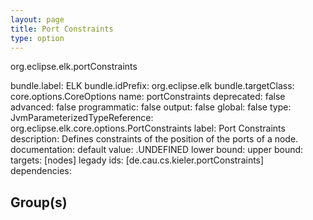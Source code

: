```yaml
---
layout: page
title: Port Constraints
type: option
---
```

org.eclipse.elk.portConstraints

bundle.label: ELK
bundle.idPrefix: org.eclipse.elk
bundle.targetClass: core.options.CoreOptions
name: portConstraints
deprecated: false
advanced: false
programmatic: false
output: false
global: false
type: JvmParameterizedTypeReference: org.eclipse.elk.core.options.PortConstraints
label: Port Constraints
description: Defines constraints of the position of the ports of a node.
documentation: 
default value: <XFeatureCallImplCustom>.UNDEFINED
lower bound: 
upper bound: 
targets: [nodes]
legady ids: [de.cau.cs.kieler.portConstraints]
dependencies:

## Group(s)


